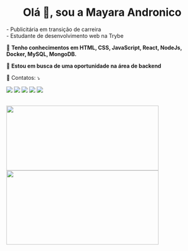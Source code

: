 <h1 align="center">Olá 👋, sou a Mayara Andronico</h1>
<p align="left"> 
  - Publicitária em transição de carreira <br>
  - Estudante de desenvolvimento web na Trybe
</p>

<p align="left">
  🦄 <strong>Tenho conhecimentos em HTML, CSS, JavaScript, React, NodeJs, Docker, MySQL, MongoDB.</strong>
</p>

<p align="left">
  💼 <strong>Estou em busca de uma oportunidade na área de backend</strong>
</p>

<p align="left">
  💌 Contatos: ⤵️
</p>

<p align="left">
  <a href="#" alt="Gmail">
  <img src="https://img.shields.io/badge/-Gmail-FF0000?style=flat-square&labelColor=FF0000&logo=gmail&logoColor=white&link=LINK-DO-SEU-EMAIL" /></a>

  <a href="#" alt="Linkedin">
  <img src="https://img.shields.io/badge/-Linkedin-0e76a8?style=flat-square&logo=Linkedin&logoColor=white&link=LINK-DO-SEU-LINKEDIN" /></a>

  <a href="#" alt="WhatsApp">
  <img src="https://img.shields.io/badge/-WhatsApp-25d366?style=flat-square&labelColor=25d366&logo=whatsapp&logoColor=white&link=API-DO-SEU-WHATSAPP"/></a>

  <a href="#" alt="Facebook">
  <img src="https://img.shields.io/badge/-Facebook-3b5998?style=flat-square&labelColor=3b5998&logo=facebook&logoColor=white&link=LINK-DO-SEU-FACEBOOK"/></a>

  <a href="#" alt="Instagram">
  <img src="https://img.shields.io/badge/-Instagram-DF0174?style=flat-square&labelColor=DF0174&logo=instagram&logoColor=white&link=LINK-DO-SEU-INSTAGRAM"/></a>
</p>  
<br>
<img width="400px" height="170em" src="https://github-readme-stats.vercel.app/api?username=mayandronico&show_icons=true&theme=default&include_all_commits=true&count_private=true"/> <img width="400px" height="195em" src="https://github-readme-stats.vercel.app/api/top-langs/?username=mayandronico&layout=compact&langs_count=16&theme=default_repocard"/>


